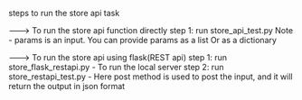 steps to run the store api task

---> To run the store api function directly
step 1: run store_api_test.py 
Note - params is an input. You can provide params as a list Or as a dictionary

---> To run the store api using flask(REST api)
step 1: run store_flask_restapi.py - To run the local server 
step 2: run store_restapi_test.py - Here post method is used to post the input, and
it will return the output in json format
